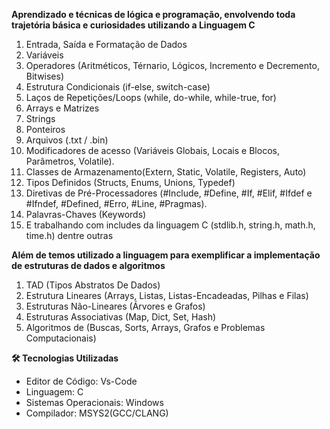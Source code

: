 **Aprendizado e técnicas de lógica e programação, envolvendo toda trajetória básica e curiosidades utilizando a Linguagem C**
1. Entrada, Saída e Formatação de Dados
2. Variáveis
3. Operadores (Aritméticos, Térnario, Lógicos, Incremento e Decremento, Bitwises)
4. Estrutura Condicionais (if-else, switch-case)
5. Laços de Repetições/Loops (while, do-while, while-true, for)
6. Arrays e Matrizes
7. Strings
8. Ponteiros
9. Arquivos (.txt / .bin)
10. Modificadores de acesso (Variáveis Globais, Locais e Blocos, Parâmetros, Volatile).
11. Classes de Armazenamento(Extern, Static, Volatile, Registers, Auto)
12. Tipos Definidos (Structs, Enums, Unions, Typedef)
13. Diretivas de Pré-Processadores (#Include, #Define, #If, #Elif, #Ifdef e #Ifndef, #Defined, #Erro, #Line, #Pragmas).
14. Palavras-Chaves (Keywords)
15. E trabalhando com includes da linguagem C (stdlib.h, string.h, math.h, time.h) dentre outras

**Além de temos utilizado a linguagem para exemplificar a implementação de estruturas de dados e algoritmos**
1. TAD (Tipos Abstratos De Dados)
2. Estrutura Lineares (Arrays, Listas, Listas-Encadeadas, Pilhas e Filas)
3. Estruturas Não-Lineares (Árvores e Grafos)
4. Estruturas Associativas (Map, Dict, Set, Hash)
5. Algoritmos de (Buscas, Sorts, Arrays, Grafos e Problemas Computacionais)

**🛠️ Tecnologias Utilizadas**
- Editor de Código: Vs-Code
- Linguagem: C
- Sistemas Operacionais: Windows
- Compilador: MSYS2(GCC/CLANG)
